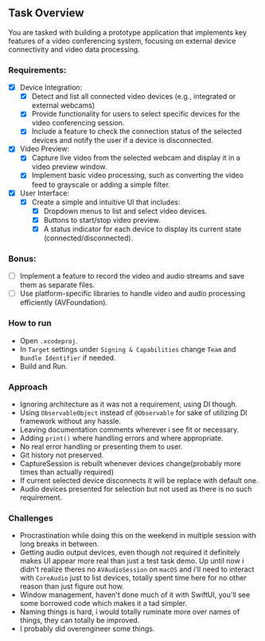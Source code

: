 
## Task Overview
You are tasked with building a prototype application that implements key features of a video
conferencing system, focusing on external device connectivity and video data processing.

### Requirements:
- [x] Device Integration:
    - [x] Detect and list all connected video devices (e.g., integrated or external webcams)
    - [x] Provide functionality for users to select specific devices for the video conferencing session.
    - [x] Include a feature to check the connection status of the selected devices and notify the user if a device is disconnected.
- [x] Video Preview:
    - [x] Capture live video from the selected webcam and display it in a video preview window.
    - [x] Implement basic video processing, such as converting the video feed to grayscale or adding a simple filter.
- [x] User Interface:
    - [x] Create a simple and intuitive UI that includes:
        - [x] Dropdown menus to list and select video devices.
        - [x] Buttons to start/stop video preview.
        - [x] A status indicator for each device to display its current state (connected/disconnected).
### Bonus:
- [ ] Implement a feature to record the video and audio streams and save them as separate files.
- [ ] Use platform-specific libraries to handle video and audio processing efficiently (AVFoundation).

### How to run
- Open `.xcodeproj`.
- In `Target` settings under `Signing & Capabilities` change `Team` and `Bundle Identifier` if needed.
- Build and Run.

### Approach
- Ignoring architecture as it was not a requirement, using DI though.
- Using `ObservableObject` instead of `@Observable` for sake of utilizing DI framework without any hassle.
- Leaving documentation comments wherever i see fit or necessary.
- Adding `print()` where handling errors and where appropriate.
- No real error handling or presenting them to user.
- Git history not preserved.
- CaptureSession is rebuilt whenever devices change(probably more times than actually required)
- If current selected device disconnects it will be replace with default one.
- Audio devices presented for selection but not used as there is no such requirement.

### Challenges
- Procrastination while doing this on the weekend in multiple session with long breaks in between.
- Getting audio output devices, even though not required it definitely makes UI appear more real than just a test task demo. Up until now i didn't realize theres no `AVAudioSession` on `macOS` and i'll need to interact with `CoreAudio` just to list devices, totally spent time here for no other reason than just figure out how.
- Window management, haven't done much of it with SwiftUI, you'll see some borrowed code which makes it a tad simpler.
- Naming things is hard, i would totally ruminate more over names of things, they can totally be improved.
- I probably did overengineer some things.
